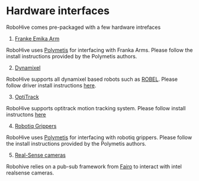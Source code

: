 # Hardware interfaces
RoboHive comes pre-packaged with a few hardware intrefaces


1. [Franke Emika Arm](https://www.franka.de/)

RoboHive uses [Polymetis](https://facebookresearch.github.io/fairo/polymetis/) for interfacing with Franka Arms. Please follow the install instructions provided by the Polymetis authors.


2. [Dynamixel](http://www.dynamixel.com/)

RoboHive supports all dynamixel based robots such as [ROBEL](http://roboticsbenchmarks.org/). Please follow driver install instructions [here](https://github.com/vikashplus/dynamixel).


3. [OptiTrack](https://optitrack.com/)

RoboHive supports optitrack motion tracking system. Please follow install instructons [here](https://github.com/vikashplus/OptiTrack)


4. [Robotiq Grippers](https://robotiq.com)

RoboHive uses [Polymetis](https://facebookresearch.github.io/fairo/polymetis/) for interfacing with robotiq grippers. Please follow the install instructions provided by the Polymetis authors.

5. [Real-Sense cameras](https://www.intelrealsense.com/)

Robohive relies on a pub-sub framework from [Fairo](https://github.com/facebookresearch/fairo) to interact with intel realsense cameras.